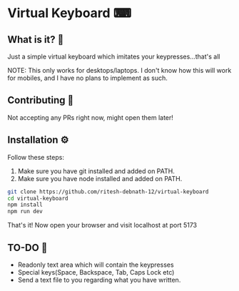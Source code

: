 # Virtual Keyboard ⌨

## What is it? 🤔
Just a simple virtual keyboard which imitates your keypresses...that's all

NOTE: This only works for desktops/laptops. I don't know how this will work for mobiles, and I have no plans to implement as such.

## Contributing 👋
Not accepting any PRs right now, might open them later!

## Installation ⚙
Follow these steps: 

1) Make sure you have git installed and added on PATH.
2) Make sure you have node installed and added on PATH.

```bash
git clone https://github.com/ritesh-debnath-12/virtual-keyboard
cd virtual-keyboard
npm install
npm run dev
```

That's it! Now open your browser and visit localhost at port 5173

## TO-DO 📃
- Readonly text area which will contain the keypresses
- Special keys(Space, Backspace, Tab, Caps Lock etc)
- Send a text file to you regarding what you have written.